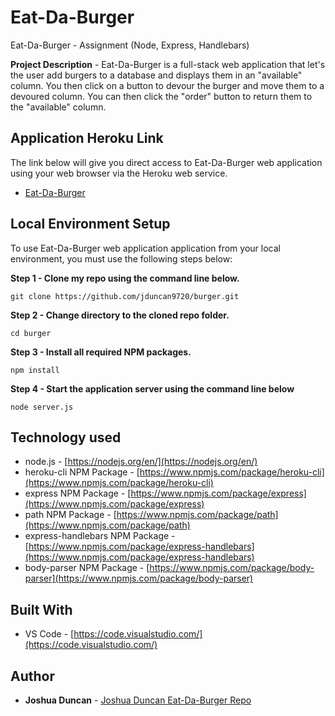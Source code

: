 # Eat-Da-Burger
Eat-Da-Burger - Assignment (Node, Express, Handlebars)
 <p></p>
 
**Project Description** - Eat-Da-Burger is a full-stack web application that let's the user add burgers to a database and displays them in an "available" column. You then click on a button to devour the burger and move them to a devoured column. You can then click the "order" button to return them to the "available" column.

## Application Heroku Link
The link below will give you direct access to Eat-Da-Burger web application using your web browser via the Heroku web service. 

* [Eat-Da-Burger](https://obscure-coast-51520.herokuapp.com/)

## Local Environment Setup
To use Eat-Da-Burger web application application from your local environment, you must use the following steps below:

**Step 1 - Clone my repo using the command line below.**
```
git clone https://github.com/jduncan9720/burger.git
```
**Step 2 - Change directory to the cloned repo folder.**
```
cd burger
```
**Step 3 - Install all required NPM packages.**
```
npm install
```
**Step 4 - Start the application server using the command line below**
```
node server.js
```

## Technology used
- node.js - [https://nodejs.org/en/](https://nodejs.org/en/)
- heroku-cli NPM Package - [https://www.npmjs.com/package/heroku-cli](https://www.npmjs.com/package/heroku-cli)
- express NPM Package - [https://www.npmjs.com/package/express](https://www.npmjs.com/package/express)
- path NPM Package - [https://www.npmjs.com/package/path](https://www.npmjs.com/package/path)
- express-handlebars NPM Package - [https://www.npmjs.com/package/express-handlebars](https://www.npmjs.com/package/express-handlebars)
- body-parser NPM Package - [https://www.npmjs.com/package/body-parser](https://www.npmjs.com/package/body-parser)
<!--
- node.js - [https://nodejs.org/en/](https://nodejs.org/en/)
- mysql NPM Package - [https://www.npmjs.com/package/mysql](https://www.npmjs.com/package/mysql)
- inquirer NPM Package - [https://www.npmjs.com/package/inquirer](https://www.npmjs.com/package/inquirer)
- cli-table NPM Package - [https://www.npmjs.com/package/cli-table](https://www.npmjs.com/package/cli-table)
- heroku-cli NPM Package - [https://www.npmjs.com/package/heroku-cli](https://www.npmjs.com/package/heroku-cli)
- express NPM Package - [https://www.npmjs.com/package/express](https://www.npmjs.com/package/express)
- path - [https://www.npmjs.com/package/path](https://www.npmjs.com/package/path)
- body-parser NPM Package - [https://www.npmjs.com/package/body-parser](https://www.npmjs.com/package/body-parser)
-->

## Built With

* VS Code - [https://code.visualstudio.com/](https://code.visualstudio.com/)

## Author

* **Joshua Duncan** - [Joshua Duncan Eat-Da-Burger Repo](https://github.com/jduncan9720/burger)
